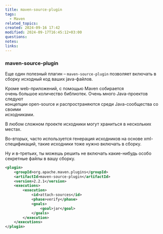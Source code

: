 ```yaml
---
title: maven-source-plugin
tags:
  - Maven
related_topics: 
created: 2024-09-16 17:42
modified: 2024-09-17T16:45:12+03:00
questions: 
notes: 
links: 
---
```


### maven-source-plugin

Еще один полезный плагин – `maven-source-plugin` позволяет включать в сборку исходный код ваших java-файлов.

Кроме web-приложений, с помощью Maven собирается  
очень большое количество библиотек. Очень много Java-проектов следуют  
концепции open-source и распространяются среди Java-сообщества со своими  
исходниками.  

В любом сложном проекте исходники могут храниться в нескольких местах.

Во-вторых, часто используется генерация исходников на основе xml-спецификаций, такие исходники тоже нужно включать в сборку.

Ну и в-третьих, ты можешь решить не включать какие-нибудь особо секретные файлы в вашу сборку.

```XML
<plugin>
    <groupId>org.apache.maven.plugins</groupId>
    <artifactId>maven-source-plugin</artifactId>
    <version>2.2.1</version>
    <executions>
        <execution>
            <id>attach-sources</id>
            <phase>verify</phase>
            <goals>
                <goal>jar</goal>
            </goals>
        </execution>
    </executions>
</plugin>
```
